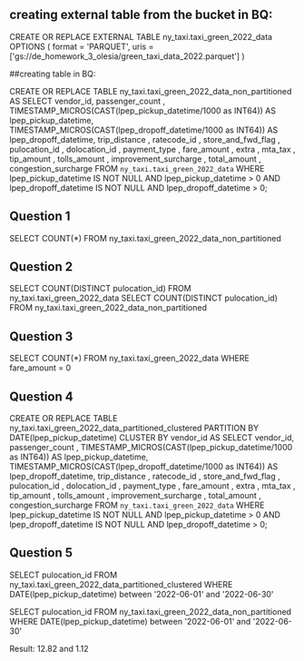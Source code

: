 ## creating external table from the bucket in BQ:

CREATE OR REPLACE EXTERNAL TABLE ny_taxi.taxi_green_2022_data
OPTIONS (
  format = 'PARQUET',
  uris = ['gs://de_homework_3_olesia/green_taxi_data_2022.parquet']
)

##creating table in BQ:

CREATE OR REPLACE TABLE ny_taxi.taxi_green_2022_data_non_partitioned
AS SELECT vendor_id, passenger_count , TIMESTAMP_MICROS(CAST(lpep_pickup_datetime/1000 as INT64)) AS lpep_pickup_datetime,
TIMESTAMP_MICROS(CAST(lpep_dropoff_datetime/1000 as INT64)) AS lpep_dropoff_datetime, trip_distance , ratecode_id , store_and_fwd_flag , pulocation_id , dolocation_id , payment_type , fare_amount , extra , mta_tax , tip_amount , tolls_amount , improvement_surcharge , total_amount , congestion_surcharge
FROM `ny_taxi.taxi_green_2022_data`
WHERE
  lpep_pickup_datetime IS NOT NULL AND lpep_pickup_datetime > 0 AND
  lpep_dropoff_datetime IS NOT NULL AND lpep_dropoff_datetime > 0;

## Question 1
SELECT COUNT(*) FROM ny_taxi.taxi_green_2022_data_non_partitioned

## Question 2

SELECT COUNT(DISTINCT pulocation_id) FROM ny_taxi.taxi_green_2022_data
SELECT COUNT(DISTINCT pulocation_id) FROM ny_taxi.taxi_green_2022_data_non_partitioned

## Question 3
SELECT COUNT(*) FROM ny_taxi.taxi_green_2022_data
WHERE fare_amount = 0

## Question 4
CREATE OR REPLACE TABLE ny_taxi.taxi_green_2022_data_partitioned_clustered
PARTITION BY
DATE(lpep_pickup_datetime)
CLUSTER BY vendor_id AS
SELECT vendor_id, passenger_count , TIMESTAMP_MICROS(CAST(lpep_pickup_datetime/1000 as INT64)) AS lpep_pickup_datetime,
TIMESTAMP_MICROS(CAST(lpep_dropoff_datetime/1000 as INT64)) AS lpep_dropoff_datetime, trip_distance , ratecode_id , store_and_fwd_flag , pulocation_id , dolocation_id , payment_type , fare_amount , extra , mta_tax , tip_amount , tolls_amount , improvement_surcharge , total_amount , congestion_surcharge
FROM `ny_taxi.taxi_green_2022_data`
WHERE
  lpep_pickup_datetime IS NOT NULL AND lpep_pickup_datetime > 0 AND
  lpep_dropoff_datetime IS NOT NULL AND lpep_dropoff_datetime > 0;

## Question 5
SELECT pulocation_id FROM ny_taxi.taxi_green_2022_data_partitioned_clustered
WHERE DATE(lpep_pickup_datetime) between '2022-06-01' and '2022-06-30'

SELECT pulocation_id FROM ny_taxi.taxi_green_2022_data_non_partitioned
WHERE DATE(lpep_pickup_datetime) between '2022-06-01' and '2022-06-30'

Result: 12.82 and 1.12

